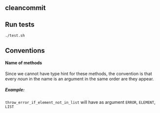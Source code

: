 cleancommit
---

## Run tests

```
./test.sh
```

## Conventions

#### Name of methods

Since we cannot have type hint for these methods, the convention is that every _noun_ in the name is an argument in the same order are they appear.

##### Example:

`throw_error_if_element_not_in_list` will have as argument `ERROR`, `ELEMENT`, `LIST`